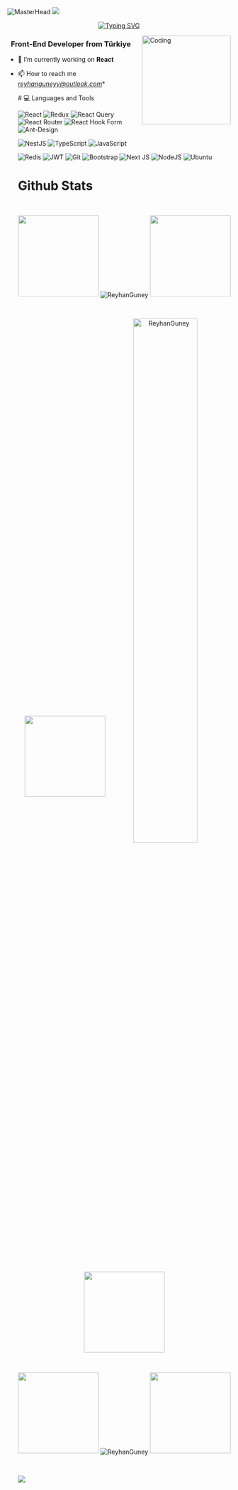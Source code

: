 ![MasterHead](https://i.hizliresim.com/rnbunns.png?_gl=1*1owgzi8*_ga*MTk2NzQ4NTk4OS4xNzMyMTc2ODA1*_ga_M9ZRXYS2YN*MTczMjE3NjgwNS4xLjEuMTczMjE3NzU1OC41Ny4wLjA.)
![](https://komarev.com/ghpvc/?username=ReyhanGuney&color=blue)
<div align="center">
  <a href="https://github.com/ReyhanGuney">
    <img
      src="https://readme-typing-svg.demolab.com?font=Fira+Code&size=28&duration=3000&pause=500&center=true&vCenter=true&width=435&lines=%e2%9c%a8+Reyhan+Güney+%e2%9c%a8;%f0%9f%93%9a+Software+Developer+%f0%9f%92%bb;Welcome+To+My+Profile+%f0%9f%91%80"
      alt="Typing SVG" />
  </a>
</div>

<img src="https://github.com/reyhang/reyhang/blob/main/img/EatSleepCodeRepeat.gif" alt="Coding" width=200 height=200
  align="right">

<h3 align="left">&nbsp; Front-End Developer from Türkiye</h3>

- 🔭 I’m currently working on **React**

- 📫 How to reach me *<reyhanguneyy@outlook.com>**

  <!--

<details>
  <summary>:zap: GitHub Stats</summary> 
-->
  # 💻 Languages and Tools

 
  ![React](https://img.shields.io/badge/react-%2320232a.svg?style=for-the-badge&logo=react&logoColor=%2361DAFB)
  ![Redux](https://img.shields.io/badge/redux-%23593d88.svg?style=for-the-badge&logo=redux&logoColor=white)
  ![React Query](https://img.shields.io/badge/-React%20Query-FF4154?style=for-the-badge&logo=react%20query&logoColor=white)
  ![React Router](https://img.shields.io/badge/React_Router-CA4245?style=for-the-badge&logo=react-router&logoColor=white)
  ![React Hook Form](https://img.shields.io/badge/React%20Hook%20Form-%23EC5990.svg?style=for-the-badge&logo=reacthookform&logoColor=white)
  ![Ant-Design](https://img.shields.io/badge/-AntDesign-%230170FE?style=for-the-badge&logo=ant-design&logoColor=white)

  ![NestJS](https://img.shields.io/badge/nestjs-%23E0234E.svg?style=for-the-badge&logo=nestjs&logoColor=white)
  ![TypeScript](https://img.shields.io/badge/typescript-%23007ACC.svg?style=for-the-badge&logo=typescript&logoColor=white)
   ![JavaScript](https://img.shields.io/badge/javascript-%23323330.svg?style=for-the-badge&logo=javascript&logoColor=%23F7DF1E)
   
  ![Redis](https://img.shields.io/badge/redis-%23DD0031.svg?style=for-the-badge&logo=redis&logoColor=white)
  ![JWT](https://img.shields.io/badge/JWT-black?style=for-the-badge&logo=JSON%20web%20tokens)
  ![Git](https://img.shields.io/badge/git-%23F05033.svg?style=for-the-badge&logo=git&logoColor=white)
  ![Bootstrap](https://img.shields.io/badge/bootstrap-%23563D7C.svg?style=for-the-badge&logo=bootstrap&logoColor=white)
  ![Next JS](https://img.shields.io/badge/Next-black.svg?logo=next.js&style=for-the-badge&logoColor=white)
  ![NodeJS](https://img.shields.io/badge/node.js-6DA55F?style=for-the-badge&logo=node.js&logoColor=white)
  ![Ubuntu](https://img.shields.io/badge/-Ubuntu-6F52B5.svg?logo=ubuntu&style=for-the-badge)

# Github Stats

  <br />

  <p align="center">
    <a>
      <img heigth="160" width="182" src="https://github.com/reyhang/reyhang/blob/main/img/Bird%20Wing%20Left.png">
      <img align="center"
        src="https://github-readme-stats.vercel.app/api?username=ReyhanGuney&theme=material-palenight&hide_border=false&include_all_commits=false&count_private=false"
        alt="ReyhanGuney" />
      <img heigth="160" width="182" src="https://github.com/reyhang/reyhang/blob/main/img/Bird%20Wing%20Right.png">
    </a>
  </p>

  <br />

  <p align="center">
    <a>
      <img heigth="160" width="182" src="https://github.com/reyhang/reyhang/blob/main/img/Bird%20Wing%20Left.png">
      <img align="center"
        src="https://github-readme-streak-stats.herokuapp.com/?user=ReyhanGuney&theme=material-palenight&hide_border=false"
        alt="ReyhanGuney" width="55%" />
      <img heigth="160" width="182" src="https://github.com/reyhang/reyhang/blob/main/img/Bird%20Wing%20Right.png">
    </a>
  </p>

  <br />

  <p align="center">
    <a>
      <img heigth="160" width="182"
        src="https://github.com/reyhang/reyhang/blob/main/img/Bird%20Wing%20Bottom%20Left.png">
      <img align="center"
        src="https://github-readme-stats.vercel.app/api/top-langs/?username=ReyhanGuney&theme=material-palenight&hide_border=false&include_all_commits=false&count_private=false&layout=compact"
        alt="ReyhanGuney" />
      <img heigth="160" width="182"
        src="https://github.com/reyhang/reyhang/blob/main/img/Bird%20Wing%20Bottom%20Right.png">
    </a>
  </p>

  <!--
 [![Top Langs](https://github-readme-stats.vercel.app/api/top-langs/?username=ReyhanGuney&layout=compact&langs_count=25&title_color=0000ee&text_color=ffffff&bg_color=000000&hide_border=true)](https://github.com/ReyhanGuney/github-readme-stats)
-->

  <br />

  ![](https://github-profile-trophy.vercel.app/?username=ReyhanGuney&theme=dracula&no-frame=false&no-bg=false&margin-w=4)

  <br />

  <br />

  <!--
</details>
-->

  <!--
<details>
   <summary>:zap: Languages and Tools</summary>
 -->
